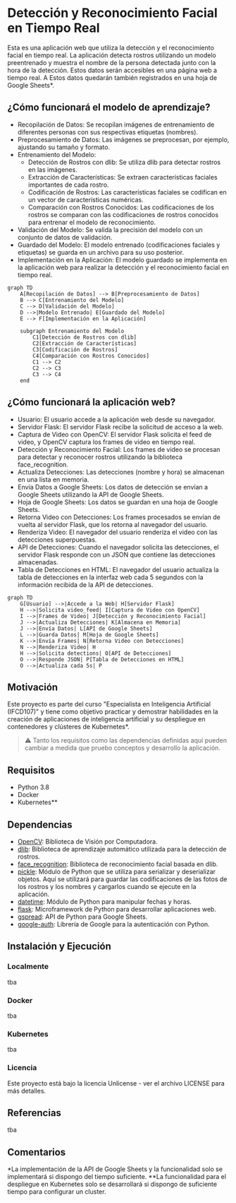 # Detección y Reconocimiento Facial en Tiempo Real

Esta es una aplicación web que utiliza la detección y el reconocimiento facial en tiempo real. La aplicación detecta rostros utilizando un modelo preentrenado y muestra el nombre de la persona detectada junto con la hora de la detección. Estos datos serán accesibles en una página web a tiempo real. A Estos datos quedarán también registrados en una hoja de Google Sheets*.

## ¿Cómo funcionará el modelo de aprendizaje?

- Recopilación de Datos: Se recopilan imágenes de entrenamiento de diferentes personas con sus respectivas etiquetas (nombres).
- Preprocesamiento de Datos: Las imágenes se preprocesan, por ejemplo, ajustando su tamaño y formato.
- Entrenamiento del Modelo:
    - Detección de Rostros con dlib: Se utiliza dlib para detectar rostros en las imágenes.
    - Extracción de Características: Se extraen características faciales importantes de cada rostro.
    - Codificación de Rostros: Las características faciales se codifican en un vector de características numéricas.
    - Comparación con Rostros Conocidos: Las codificaciones de los rostros se comparan con las codificaciones de rostros conocidos para entrenar el modelo de reconocimiento.
- Validación del Modelo: Se valida la precisión del modelo con un conjunto de datos de validación.
- Guardado del Modelo: El modelo entrenado (codificaciones faciales y etiquetas) se guarda en un archivo para su uso posterior.
- Implementación en la Aplicación: El modelo guardado se implementa en la aplicación web para realizar la detección y el reconocimiento facial en tiempo real.

```mermaid
graph TD
    A[Recopilación de Datos] --> B[Preprocesamiento de Datos]
    B --> C[Entrenamiento del Modelo]
    C --> D[Validación del Modelo]
    D -->|Modelo Entrenado| E[Guardado del Modelo]
    E --> F[Implementación en la Aplicación]

    subgraph Entrenamiento del Modelo
        C1[Detección de Rostros con dlib]
        C2[Extracción de Características]
        C3[Codificación de Rostros]
        C4[Comparación con Rostros Conocidos]
        C1 --> C2
        C2 --> C3
        C3 --> C4
    end
```
## ¿Cómo funcionará la aplicación web?

- Usuario: El usuario accede a la aplicación web desde su navegador.
- Servidor Flask: El servidor Flask recibe la solicitud de acceso a la web.
- Captura de Video con OpenCV: El servidor Flask solicita el feed de video, y OpenCV captura los frames de video en tiempo real.
- Detección y Reconocimiento Facial: Los frames de video se procesan para detectar y reconocer rostros utilizando la biblioteca face_recognition.
- Actualiza Detecciones: Las detecciones (nombre y hora) se almacenan en una lista en memoria.
- Envía Datos a Google Sheets: Los datos de detección se envían a Google Sheets utilizando la API de Google Sheets.
- Hoja de Google Sheets: Los datos se guardan en una hoja de Google Sheets.
- Retorna Video con Detecciones: Los frames procesados se envían de vuelta al servidor Flask, que los retorna al navegador del usuario.
- Renderiza Video: El navegador del usuario renderiza el video con las detecciones superpuestas.
- API de Detecciones: Cuando el navegador solicita las detecciones, el servidor Flask responde con un JSON que contiene las detecciones almacenadas.
- Tabla de Detecciones en HTML: El navegador del usuario actualiza la tabla de detecciones en la interfaz web cada 5 segundos con la información recibida de la API de detecciones.

```mermaid
graph TD
    G[Usuario] -->|Accede a la Web| H[Servidor Flask]
    H -->|Solicita video_feed| I[Captura de Video con OpenCV]
    I -->|Frames de Video| J[Detección y Reconocimiento Facial]
    J -->|Actualiza Detecciones| K[Almacena en Memoria]
    J -->|Envía Datos| L[API de Google Sheets]
    L -->|Guarda Datos| M[Hoja de Google Sheets]
    K -->|Envía Frames| N[Retorna Video con Detecciones]
    N -->|Renderiza Video| H
    H -->|Solicita detections| O[API de Detecciones]
    O -->|Responde JSON| P[Tabla de Detecciones en HTML]
    O -->|Actualiza cada 5s| P
```

## Motivación

Este proyecto es parte del curso "Especialista en Inteligencia Artificial (IFCD107)" y tiene como objetivo practicar y demostrar habilidades en la creación de aplicaciones de inteligencia artificial y su despliegue en contenedores y clústeres de Kubernetes*.

> ⚠️ Tanto los requisitos como las dependencias definidas aquí pueden cambiar a medida que pruebo conceptos y desarrollo la aplicación.

## Requisitos

- Python 3.8
- Docker
- Kubernetes**

## Dependencias

- [OpenCV](https://opencv.org/): Biblioteca de Visión por Computadora.
- [dlib](http://dlib.net/): Biblioteca de aprendizaje automático utilizada para la detección de rostros.
- [face_recognition](https://pypi.org/project/face-recognition/):  Biblioteca de reconocimiento facial basada en dlib.
- [pickle](https://docs.python.org/3/library/pickle.html): Módulo de Python que se utiliza para serializar y deserializar objetos. Aquí se utilizará para guardar las codificaciones de las fotos de los rostros y los nombres y cargarlos cuando se ejecute en la aplicación.
- [datetime](https://docs.python.org/3/library/datetime.html): Módulo de Python para manipular fechas y horas. 
- [flask](https://flask.palletsprojects.com/en/3.0.x/): Microframework de Python para desarrollar aplicaciones web.
- [gspread](https://docs.gspread.org/en/v6.0.0/): API de Python para Google Sheets.
- [google-auth](https://google-auth.readthedocs.io/en/master/): Librería de Google para la autenticación con Python.

## Instalación y Ejecución

### Localmente

tba

### Docker

tba

### Kubernetes

tba

### Licencia

Este proyecto está bajo la licencia Unlicense - ver el archivo LICENSE para más detalles.

## Referencias

tba

## Comentarios

*La implementación de la API de Google Sheets y la funcionalidad solo se implementará si dispongo del tiempo suficiente.
**La funcionalidad para el despliegue en Kubernetes solo se desarrollará si dispongo de suficiente tiempo para configurar un cluster.